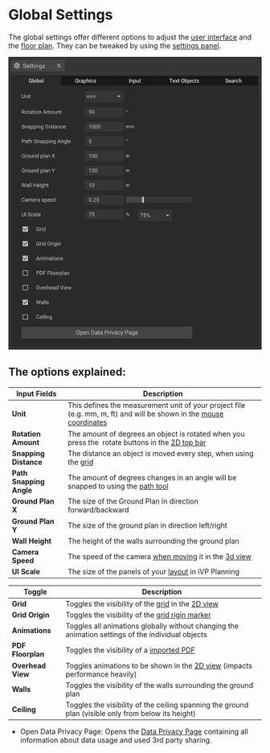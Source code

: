 # Global Settings

The global settings offer different options to adjust the [user interface](../user-interface/) and the [floor plan](../user-interface/the-floor-plan.md). They can be tweaked by using the [settings panel](../user-interface/settings-panel.md).

![](../../../.gitbook/assets/Global_settings.jpg)

## The options explained:

| Input Fields            | Description                                                                                                                                                                 |
| ----------------------- | --------------------------------------------------------------------------------------------------------------------------------------------------------------------------- | 
| **Unit**                | This defines the measurement unit of your project file (e.g. mm, m, ft) and will be shown in the [mouse coordinates](../user-interface/coordinate-system#mouse-coordinates) | 
| **Rotation Amount**     | The amount of degrees an object is rotated when you press the <img src="../.gitbook/assets/iVP_icon_rotate_right.jpg" alt="" data-size="line"><img src="../.gitbook/assets/iVP_icon_rotate_left.jpg" alt="" data-size="line"> rotate buttons in the [2D top bar](../user-interface/the-2d-panel.md#the-toolbar-of-the-2d-panel)                                                                              | 
| **Snapping Distance**   | The distance an object is moved every step, when using the [grid](../user-interface/the-grid.md)                                                                            |
| **Path Snapping Angle** | The amount of degrees changes in an angle will be snapped to using the [path tool](../advanced-tools/path-tool.md)                                                          |
| **Ground Plan X**       | The size of the Ground Plan in direction forward/backward                                                                                                                   |
| **Ground Plan Y**       | The size of the ground plan in direction left/right                                                                                                                         |
| **Wall Height**         | The height of the walls surrounding the ground plan                                                                                                                         |
| **Camera Speed**        | The speed of the camera [when moving](../getting-started/moving-the-camera.md) it in the [3d view](../user-interface/the-3d-panel.md)                                       |
| **UI Scale**            | The size of the panels of your [layout](../user-interface/layouts.md) in iVP Planning                                                                                       |

| Toggle            | Description                                                                                                             |
| ----------------- | ----------------------------------------------------------------------------------------------------------------------- | 
| **Grid**          | Toggles the visibility of the [grid](../user-interface/the-grid.md) in the [2D view](../user-interface/the-2d-panel.md) |
| **Grid Origin**   | Toggles the visibility of the [grid rigin marker](../user-interface/the-grid.md#grid-origin)                            |
| **Animations**    | Toggles all animations globally without changing the animation settings of the individual objects                       |
| **PDF Floorplan** | Toggles the visibility of a [imported PDF](../user-interface/the-floor-plan.md#pdfs-as-floor-plan)                      |
| **Overhead View** | Toggles animations to be shown in the [2D view](../user-interface/the-2d-panel.md) (impacts performance heavily)        |
| **Walls**         | Toggles the visibility of the walls surrounding the ground plan                                                         |
| **Ceiling**       | Toggles the visibility of the ceiling spanning the ground plan (visible only from below its height)                     |

* Open Data Privacy Page: Opens the [Data Privacy Page](https://dataoptout-ui-prd.uca.cloud.unity3d.com/?token=8t3ubddchq35f7pv4ffmng2fapmc7dpe58sn20part1hclip) containing all information about data usage and used 3rd party sharing. 